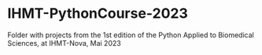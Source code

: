 # IHMT-PythonCourse-2023
Folder with projects from the 1st edition of the Python Applied to Biomedical Sciences, at IHMT-Nova, Mai 2023
